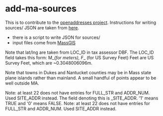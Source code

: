 add-ma-sources
==============

This is to contribute to the [openaddresses project](https://github.com/openaddresses/openaddresses).
Instructions for writing sources/ JSON are taken from [here](https://github.com/openaddresses/openaddresses-conform).

* there is a script to write JSON for sources/ 
* input files come from [MassGIS](http://www.mass.gov/anf/research-and-tech/it-serv-and-support/application-serv/office-of-geographic-information-massgis/datalayers/ftpl3parcels.html)

Note that lat/lng are taken from LOC_ID in tax assessor DBF.
The LOC_ID field takes this form:
M_<X>_<Y>(for meters), F_<X>_<Y> (for US Survey Feet)
Feet are US Survey Feet, which are ~0.3048006096m.

Note that towns in Dukes and Nantucket counties may be in Mass state plane islands rather than mainland.
A small handful of points appear to be well outside MA.

Note: at least 22 does not have entries for FULL_STR and ADDR_NUM.  
Used SITE_ADDR instead.
The field denoting this is _SITE_ADDR.
'1' means TRUE and '0' means FALSE.
Note: at least 22 does not have entries for FULL_STR and ADDR_NUM.  Used SITE_ADDR instead.
